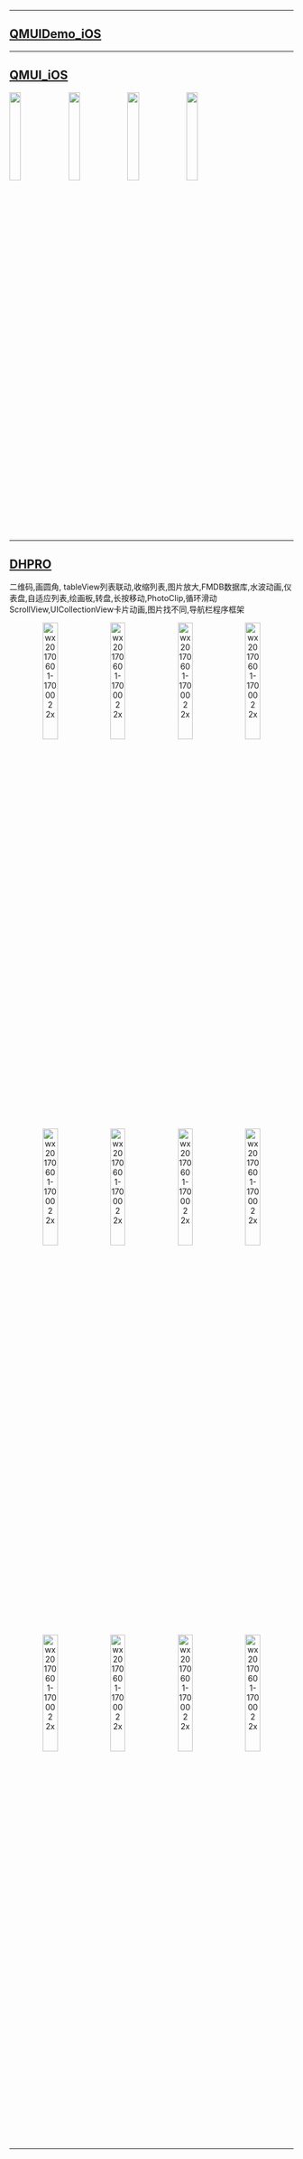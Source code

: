 
------

## [QMUIDemo_iOS](https://github.com/QMUI/QMUIDemo_iOS)

------


## [QMUI_iOS](https://github.com/Tencent/QMUI_iOS)

 <p align="left">
 <img src="https://user-images.githubusercontent.com/1190261/49869307-041fdf00-fe4b-11e8-8f77-8007317e71c6.gif" style='height: 20%; width: 20%; object-fit: contain'/>
 <img src="https://user-images.githubusercontent.com/1190261/66378391-ecbb6f00-e9e5-11e9-9d47-8456347ba886.gif" style='height: 20%; width: 20%; object-fit: contain'/>
 <img src="https://user-images.githubusercontent.com/1190261/49869336-169a1880-fe4b-11e8-9fab-b3ff8233d562.gif" style='height: 20%; width: 20%; object-fit: contain'/>
 <img src="https://user-images.githubusercontent.com/1190261/49869323-100ba100-fe4b-11e8-947c-92082fb4ddd8.gif" style='height: 20%; width: 20%; object-fit: contain'/>

</p> 

------

## [DHPRO](https://github.com/Andrew5/DHPRO)

二维码,画圆角, tableView列表联动,收缩列表,图片放大,FMDB数据库,水波动画,仪表盘,自适应列表,绘画板,转盘,长按移动,PhotoClip,循环滑动ScrollView,UICollectionView卡片动画,图片找不同,导航栏程序框架

<p align="center">
<img width=23% alt="wx20170601-170002 2x" src="https://github.com/Andrew5/DHPRO/blob/master/IMG_0037.PNG"> 
  <img width=23% alt="wx20170601-170002 2x" src="https://github.com/Andrew5/DHPRO/blob/master/IMG_0038.PNG"> 
  <img width=23% alt="wx20170601-170002 2x" src="https://github.com/Andrew5/DHPRO/blob/master/IMG_0039.PNG">
  <img width=23% alt="wx20170601-170002 2x" src="https://github.com/Andrew5/DHPRO/blob/master/IMG_0040.PNG">
  <img width=23% alt="wx20170601-170002 2x" src="https://github.com/Andrew5/DHPRO/blob/master/IMG_0041.PNG"> 
  <img width=23% alt="wx20170601-170002 2x" src="https://github.com/Andrew5/DHPRO/blob/master/IMG_0042.PNG"> 
  <img width=23% alt="wx20170601-170002 2x" src="https://github.com/Andrew5/DHPRO/blob/master/IMG_0043.PNG">
  <img width=23% alt="wx20170601-170002 2x" src="https://github.com/Andrew5/DHPRO/blob/master/IMG_0044.PNG"> 
  <img width=23% alt="wx20170601-170002 2x" src="https://github.com/Andrew5/DHPRO/blob/master/IMG_0046.PNG">
  <img width=23% alt="wx20170601-170002 2x" src="https://github.com/Andrew5/DHPRO/blob/master/IMG_0072.PNG"> 
  <img width=23% alt="wx20170601-170002 2x" src="https://github.com/Andrew5/DHPRO/blob/master/IMG_0073.PNG"> 
  <img width=23% alt="wx20170601-170002 2x" src="https://github.com/Andrew5/DHPRO/blob/master/SCREENSHOT.gif">
</p>

------
